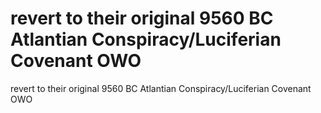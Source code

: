 # revert to their original 9560 BC Atlantian Conspiracy/Luciferian Covenant OWO

revert to their original 9560 BC Atlantian Conspiracy/Luciferian Covenant OWO